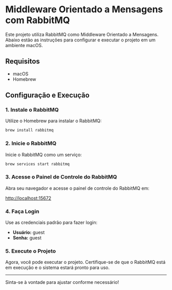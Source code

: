 # Middleware Orientado a Mensagens com RabbitMQ

Este projeto utiliza RabbitMQ como Middleware Orientado a Mensagens. Abaixo estão as instruções para configurar e executar o projeto em um ambiente macOS.

## Requisitos

- macOS
- Homebrew

## Configuração e Execução

### 1. Instale o RabbitMQ

Utilize o Homebrew para instalar o RabbitMQ:

```bash
brew install rabbitmq
```

### 2. Inicie o RabbitMQ

Inicie o RabbitMQ como um serviço:

```bash
brew services start rabbitmq
```

### 3. Acesse o Painel de Controle do RabbitMQ

Abra seu navegador e acesse o painel de controle do RabbitMQ em:

[http://localhost:15672](http://localhost:15672)

### 4. Faça Login

Use as credenciais padrão para fazer login:

- **Usuário:** guest
- **Senha:** guest

### 5. Execute o Projeto

Agora, você pode executar o projeto. Certifique-se de que o RabbitMQ está em execução e o sistema estará pronto para uso.

---

Sinta-se à vontade para ajustar conforme necessário!
